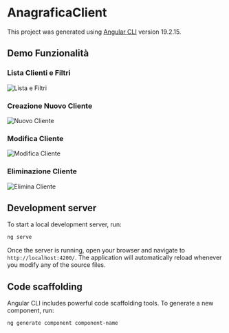 # AnagraficaClient

This project was generated using [Angular CLI](https://github.com/angular/angular-cli) version 19.2.15.


## Demo Funzionalità

### Lista Clienti e Filtri
  ![Lista e 
  Filtri](docs/gifs/output1.gif)

  ### Creazione Nuovo Cliente
  ![Nuovo 
  Cliente](docs/gifs/output2.gif)

  ### Modifica Cliente
  ![Modifica 
  Cliente](docs/gifs/output3.gif)

  ### Eliminazione Cliente
  ![Elimina 
  Cliente](docs/gifs/output4.gif)


## Development server

To start a local development server, run:

```bash
ng serve
```

Once the server is running, open your browser and navigate to `http://localhost:4200/`. The application will automatically reload whenever you modify any of the source files.

## Code scaffolding

Angular CLI includes powerful code scaffolding tools. To generate a new component, run:

```bash
ng generate component component-name
```


